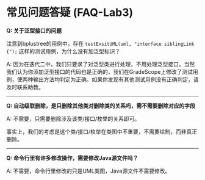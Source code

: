 # 常见问题答疑 (FAQ-Lab3)

**Q: 关于泛型接口的问题**

注意到bplustree的用例中，存在 `testExsitUML(uml, "interface siblingLink {");` 这样的测试用例，为什么没有加泛型标识？

A: 因为在迭代二中，我们只要求了对泛型类进行处理，不用处理泛型接口。当然我们认为你添加泛型接口的代码也是正确的，我们在GradeScope上修改了测试用例，使两种输出方法均判定为正确。如果你发现有其他测试用例没有正确判定，请及时联系助教。

---

**Q: 自动级联删除，是只删除其他类对删除类的关系吗，需不需要删除对应的字段**

A: 不需要，只需要删除涉及该类/接口/枚举的关系即可。

事实上，我们的考虑是这个类/接口/枚举在类图中不重要，不需要绘制，而非真正删除。

---

**Q: 命令行里有许多修改操作，需要修改Java源文件吗？**

A: 不需要，命令行里修改的只是UML类图，Java源文件不需要修改。

